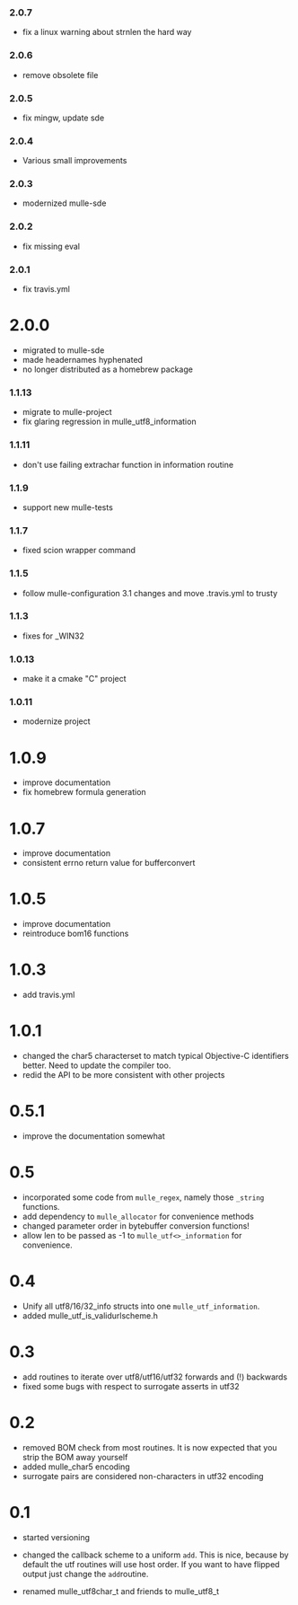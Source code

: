 ### 2.0.7

* fix a linux warning about strnlen the hard way

### 2.0.6

* remove obsolete file

### 2.0.5

* fix mingw, update sde

### 2.0.4

* Various small improvements

### 2.0.3

* modernized mulle-sde

### 2.0.2

* fix missing eval

### 2.0.1

* fix travis.yml

# 2.0.0

* migrated to mulle-sde
* made headernames hyphenated
* no longer distributed as a homebrew package


### 1.1.13

* migrate to mulle-project
* fix glaring regression in mulle_utf8_information

### 1.1.11

* don't use failing extrachar function in information routine

### 1.1.9

* support new mulle-tests

### 1.1.7

* fixed scion wrapper command

### 1.1.5

* follow mulle-configuration 3.1 changes and move .travis.yml to trusty

### 1.1.3

* fixes for _WIN32

### 1.0.13

* make it a cmake "C" project


### 1.0.11

* modernize project

1.0.9
===

* improve documentation
* fix homebrew formula generation

1.0.7
===

* improve documentation
* consistent errno return value for bufferconvert


1.0.5
===

* improve documentation
* reintroduce bom16 functions

1.0.3
===

* add travis.yml

1.0.1
===

* changed the char5 characterset to match typical Objective-C identifiers
better. Need to update the compiler too.
* redid the API to be more consistent with other projects

0.5.1
===

* improve the documentation somewhat

0.5
===

* incorporated some code from `mulle_regex`, namely those `_string` functions.
* add dependency to `mulle_allocator` for convenience methods
* changed parameter order in bytebuffer conversion functions!
* allow len to be passed as -1 to `mulle_utf<>_information` for convenience.


0.4
===

* Unify all utf8/16/32_info structs into one `mulle_utf_information`.
* added mulle_utf_is_validurlscheme.h


0.3
===

* add routines to iterate over utf8/utf16/utf32 forwards and (!) backwards
* fixed some bugs with respect to surrogate asserts in utf32


0.2
===

* removed BOM check from most routines. It is now expected that you strip
  the BOM away yourself
* added mulle_char5 encoding
* surrogate pairs are considered non-characters in utf32 encoding


0.1
===

* started versioning

* changed the callback scheme to a uniform `add`. This is nice,
  because by default the utf routines will use host order. If you want
  to have flipped output just change the `add`routine.

* renamed mulle_utf8char_t and friends to mulle_utf8_t
